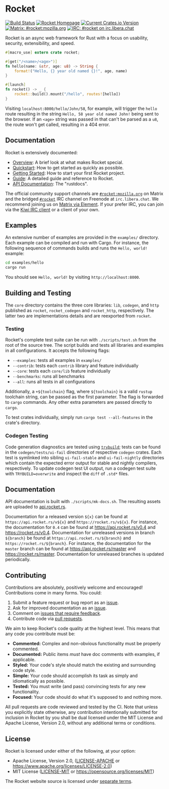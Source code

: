 # Rocket

[![Build Status](https://github.com/SergioBenitez/Rocket/workflows/CI/badge.svg)](https://github.com/SergioBenitez/Rocket/actions)
[![Rocket Homepage](https://img.shields.io/badge/web-rocket.rs-red.svg?style=flat&label=https&colorB=d33847)](https://rocket.rs)
[![Current Crates.io Version](https://img.shields.io/crates/v/rocket.svg)](https://crates.io/crates/rocket)
[![Matrix: #rocket:mozilla.org](https://img.shields.io/badge/style-%23rocket:mozilla.org-blue.svg?style=flat&label=[m])](https://chat.mozilla.org/#/room/#rocket:mozilla.org)
[![IRC: #rocket on irc.libera.chat](https://img.shields.io/badge/style-%23rocket-blue.svg?style=flat&label=freenode)](https://kiwiirc.com/client/irc.libera.chat/#rocket)

Rocket is an async web framework for Rust with a focus on usability, security,
extensibility, and speed.

```rust
#[macro_use] extern crate rocket;

#[get("/<name>/<age>")]
fn hello(name: &str, age: u8) -> String {
    format!("Hello, {} year old named {}!", age, name)
}

#[launch]
fn rocket() -> _ {
    rocket::build().mount("/hello", routes![hello])
}
```

Visiting `localhost:8000/hello/John/58`, for example, will trigger the `hello`
route resulting in the string `Hello, 58 year old named John!` being sent to the
browser. If an `<age>` string was passed in that can't be parsed as a `u8`, the
route won't get called, resulting in a 404 error.

## Documentation

Rocket is extensively documented:

  * [Overview]: A brief look at what makes Rocket special.
  * [Quickstart]: How to get started as quickly as possible.
  * [Getting Started]: How to start your first Rocket project.
  * [Guide]: A detailed guide and reference to Rocket.
  * [API Documentation]: The "rustdocs".

[Quickstart]: https://rocket.rs/guide/quickstart
[Getting Started]: https://rocket.rs/guide/getting-started
[Overview]: https://rocket.rs/overview/
[Guide]: https://rocket.rs/guide/
[API Documentation]: https://api.rocket.rs/rocket/

The official community support channels are [`#rocket:mozilla.org`] on Matrix
and the bridged [`#rocket`] IRC channel on Freenode at `irc.libera.chat`. We
recommend joining us on [Matrix via Element]. If your prefer IRC, you can join
via the [Kiwi IRC client] or a client of your own.

[`#rocket:mozilla.org`]: https://chat.mozilla.org/#/room/#rocket:mozilla.org
[`#rocket`]: https://kiwiirc.com/client/irc.libera.chat/#rocket
[Matrix via Element]: https://chat.mozilla.org/#/room/#rocket:mozilla.org
[Kiwi IRC Client]: https://kiwiirc.com/client/irc.libera.chat/#rocket

## Examples

An extensive number of examples are provided in the `examples/` directory. Each
example can be compiled and run with Cargo. For instance, the following sequence
of commands builds and runs the `Hello, world!` example:

```sh
cd examples/hello
cargo run
```

You should see `Hello, world!` by visiting `http://localhost:8000`.

## Building and Testing

The `core` directory contains the three core libraries: `lib`, `codegen`, and
`http` published as `rocket`, `rocket_codegen` and `rocket_http`, respectively.
The latter two are implementations details and are reexported from `rocket`.

### Testing

Rocket's complete test suite can be run with `./scripts/test.sh` from the root
of the source tree. The script builds and tests all libraries and examples in
all configurations. It accepts the following flags:

  * `--examples`: tests all examples in `examples/`
  * `--contrib`: tests each `contrib` library and feature individually
  * `--core`: tests each `core/lib` feature individually
  * `--benchmarks`: runs all benchmarks
  * `--all`: runs all tests in all configurations

Additionally, a `+${toolchain}` flag, where `${toolchain}` is a valid `rustup`
toolchain string, can be passed as the first parameter. The flag is forwarded to
`cargo` commands. Any other extra parameters are passed directly to `cargo`.

To test crates individually, simply run `cargo test --all-features` in the
crate's directory.

### Codegen Testing

Code generation diagnostics are tested using [`trybuild`]; tests can be found in
the `codegen/tests/ui-fail` directories of respective `codegen` crates. Each
test is symlinked into sibling `ui-fail-stable` and `ui-fail-nightly`
directories which contain the expected error output for stable and nightly
compilers, respectively. To update codegen test UI output, run a codegen test
suite with `TRYBUILD=overwrite` and inspect the `diff` of `.std*` files.

[`trybuild`]: https://docs.rs/trybuild/1

## Documentation

API documentation is built with `./scripts/mk-docs.sh`. The resulting assets are
uploaded to [api.rocket.rs](https://api.rocket.rs/).

Documentation for a released version `${x}` can be found at
`https://api.rocket.rs/v${x}` and `https://rocket.rs/v${x}`. For instance, the
documentation for `0.4` can be found at https://api.rocket.rs/v0.4 and
https://rocket.rs/v0.4. Documentation for unreleased versions in branch
`${branch}` be found at `https://api.rocket.rs/${branch}` and
`https://rocket.rs/${branch}`. For instance, the documentation for the `master`
branch can be found at https://api.rocket.rs/master and
https://rocket.rs/master. Documentation for unreleased branches is updated
periodically.

## Contributing

Contributions are absolutely, positively welcome and encouraged! Contributions
come in many forms. You could:

  1. Submit a feature request or bug report as an [issue].
  2. Ask for improved documentation as an [issue].
  3. Comment on [issues that require feedback].
  4. Contribute code via [pull requests].

[issue]: https://github.com/SergioBenitez/Rocket/issues
[issues that require feedback]: https://github.com/SergioBenitez/Rocket/issues?q=is%3Aissue+is%3Aopen+label%3A%22feedback+wanted%22
[pull requests]: https://github.com/SergioBenitez/Rocket/pulls

We aim to keep Rocket's code quality at the highest level. This means that any
code you contribute must be:

  * **Commented:** Complex and non-obvious functionality must be properly
    commented.
  * **Documented:** Public items _must_ have doc comments with examples, if
    applicable.
  * **Styled:** Your code's style should match the existing and surrounding code
    style.
  * **Simple:** Your code should accomplish its task as simply and
     idiomatically as possible.
  * **Tested:** You must write (and pass) convincing tests for any new
    functionality.
  * **Focused:** Your code should do what it's supposed to and nothing more.

All pull requests are code reviewed and tested by the CI. Note that unless you
explicitly state otherwise, any contribution intentionally submitted for
inclusion in Rocket by you shall be dual licensed under the MIT License and
Apache License, Version 2.0, without any additional terms or conditions.

## License

Rocket is licensed under either of the following, at your option:

 * Apache License, Version 2.0, ([LICENSE-APACHE](LICENSE-APACHE) or https://www.apache.org/licenses/LICENSE-2.0)
 * MIT License ([LICENSE-MIT](LICENSE-MIT) or https://opensource.org/licenses/MIT)

The Rocket website source is licensed under [separate terms](site#license).
